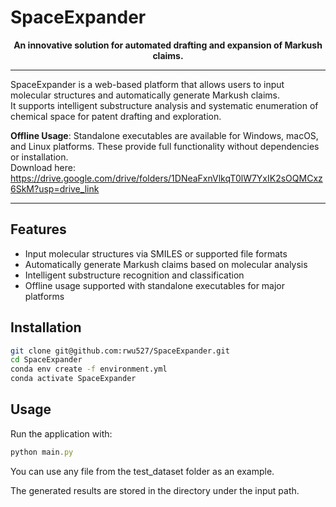 # SpaceExpander


<p align="center">
  <b>An innovative solution for automated drafting and expansion of Markush claims.</b>
</p>

<p align="center">
  <a href="https://www.lilab-ecust.cn/markushclaim" target="_blank">

  </a>
</p>

---

SpaceExpander is a web-based platform that allows users to input molecular structures and automatically generate Markush claims.  
It supports intelligent substructure analysis and systematic enumeration of chemical space for patent drafting and exploration.

**Offline Usage**: Standalone executables are available for Windows, macOS, and Linux platforms. These provide full functionality without dependencies or installation.  
Download here:  
https://drive.google.com/drive/folders/1DNeaFxnVlkqT0lW7YxIK2sOQMCxz6SkM?usp=drive_link

---

## Features

- Input molecular structures via SMILES or supported file formats
- Automatically generate Markush claims based on molecular analysis
- Intelligent substructure recognition and classification
- Offline usage supported with standalone executables for major platforms

## Installation

```bash
git clone git@github.com:rwu527/SpaceExpander.git
cd SpaceExpander
conda env create -f environment.yml
conda activate SpaceExpander
```

## Usage

Run the application with:

```javascript
python main.py
```

You can use any file from the test_dataset folder as an example.

The generated results are stored in the directory under the input path.
